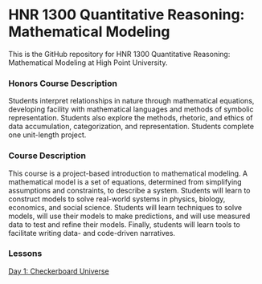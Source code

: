 # HNR 1300 Quantitative Reasoning: Mathematical Modeling

This is the GitHub repository for HNR 1300 Quantitative Reasoning: Mathematical Modeling at High Point University.

### Honors Course Description

Students interpret relationships in nature through mathematical equations, developing facility with mathematical languages and methods of symbolic representation. Students also explore the methods, rhetoric, and ethics of data accumulation, categorization, and representation. Students complete one unit-length project.


### Course Description

This course is a project-based introduction to mathematical modeling. A mathematical model is a set of equations, determined from simplifying assumptions and constraints, to describe a system. Students will learn to construct models to solve real-world systems in physics, biology, economics, and social science. Students will learn techniques to solve models, will use their models to make predictions, and will use measured data to test and refine their models. Finally, students will learn tools to facilitate writing data- and code-driven narratives.

### Lessons

[Day 1: Checkerboard Universe](https://colab.research.google.com/github/atitus/math-modeling/blob/master/unit-01/01-01-checkerboard/01-01-checkerboard.ipynb)